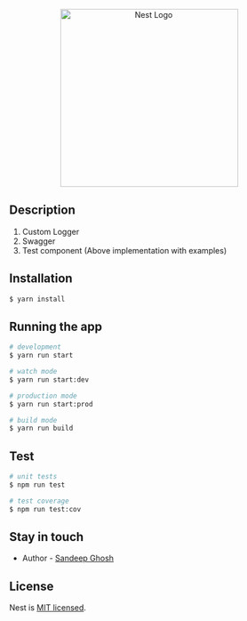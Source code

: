 <p align="center">
  <a href="http://nestjs.com/" target="blank"><img src="https://nestjs.com/img/logo_text.svg" width="320" alt="Nest Logo" /></a>
</p>

## Description

1. Custom Logger
2. Swagger
8. Test component (Above implementation with examples)

## Installation

```bash
$ yarn install
```

## Running the app

```bash
# development
$ yarn run start

# watch mode
$ yarn run start:dev

# production mode
$ yarn run start:prod

# build mode
$ yarn run build
```

## Test

```bash
# unit tests
$ npm run test

# test coverage
$ npm run test:cov
```

## Stay in touch

- Author - [Sandeep Ghosh](http://sandeepghosh.com)

## License
  Nest is [MIT licensed](LICENSE).
